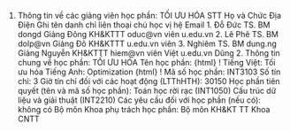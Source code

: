 1. Thông tin về các giảng viên học phần: TỐI ƯU HÓA STT Họ và Chức Địa Điện Ghi tên danh chỉ liên thoại chú học vị hệ Email 1. Đỗ Đức TS. BM dongd Giảng Đông KH&KTTT oduc\@vn viên u.edu.vn 2. Lê Phê TS. BM dolp\@vn Giảng Đô KH&KTTT u.edu.vn viên 3. Nghiêm TS. BM dung.ng Giảng Nguyễn KH&KTTT hiem\@vn viên Việt u.edu.vn Dũng 2. Thông tin chung về học phần: TỐI ƯU HÓA Tên học phần:
{html}
! Tiếng Việt: Tối ưu hóa Tiếng Anh: Optimization
{html}
! Mã số học phần: INT3103 Số tín chỉ: 3 Giờ tín chỉ đối với các hoạt động (LTThHTH): 30150 Học phần tiên quyết (tên và mã số học phần): Toán học rời rạc
(INT1050) Cấu trúc dữ liệu và giải thuật (INT2210) Các yêu cầu đối với học phần (nếu có): không có Bộ môn Khoa phụ trách học phần: Bộ môn KH&KT TT Khoa CNTT
